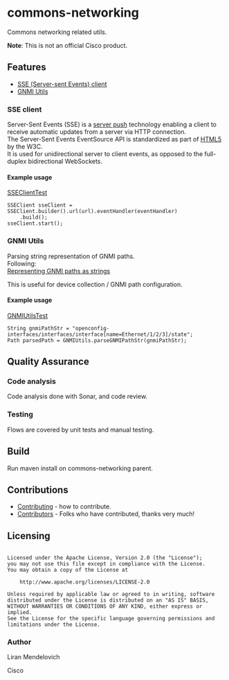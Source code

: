 # commons-networking

Commons networking related utils.

**Note**: This is not an official Cisco product.

## Features
* [SSE (Server-sent Events) client](#sse-client)  
* [GNMI Utils](#gnmi-utils)  

### SSE client
Server-Sent Events (SSE) is a [server push](https://en.wikipedia.org/wiki/Push_technology) technology 
enabling a client to receive automatic updates from a server via HTTP connection.  
The Server-Sent Events EventSource API is standardized as part of 
[HTML5](https://www.w3.org/TR/eventsource) by the W3C.  
It is used for unidirectional server to client events, as opposed to the full-duplex bidirectional WebSockets.

#### Example usage

[SSEClientTest](./commons-networking/src/test/java/com/cisco/commons/networking/SSEClientTest.java) 

```
SSEClient sseClient = SSEClient.builder().url(url).eventHandler(eventHandler)
	.build();
sseClient.start();
```

### GNMI Utils
Parsing string representation of GNMI paths.  
Following:  
[Representing GNMI paths as strings](https://github.com/openconfig/reference/blob/master/rpc/gnmi/gnmi-path-strings.md#representing-gnmi-paths-as-strings)

This is useful for device collection / GNMI path configuration.

#### Example usage

[GNMIUtilsTest](./gnmi-utils/src/test/java/com/cisco/gnmi/utils/GNMIUtilsTest.java) 

```
String gnmiPathStr = "openconfig-interfaces/interfaces/interface[name=Ethernet/1/2/3]/state";
Path parsedPath = GNMIUtils.parseGNMIPathStr(gnmiPathStr);
```

## Quality Assurance

### Code analysis
Code analysis done with Sonar, and code review.

### Testing
Flows are covered by unit tests and manual testing.

## Build
Run maven install on commons-networking parent.

## Contributions
 * [Contributing](CONTRIBUTING.md) - how to contribute.
 * [Contributors](docs/CONTRIBUTORS.md) - Folks who have contributed, thanks very much!

## Licensing

```

Licensed under the Apache License, Version 2.0 (the "License");
you may not use this file except in compliance with the License.
You may obtain a copy of the License at

    http://www.apache.org/licenses/LICENSE-2.0

Unless required by applicable law or agreed to in writing, software
distributed under the License is distributed on an "AS IS" BASIS,
WITHOUT WARRANTIES OR CONDITIONS OF ANY KIND, either express or implied.
See the License for the specific language governing permissions and
limitations under the License.
```

### Author
Liran Mendelovich  

Cisco
